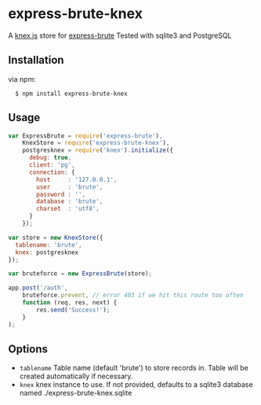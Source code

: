 express-brute-knex
===================
A [knex.js](http://knexjs.org/) store for [express-brute](https://github.com/AdamPflug/express-brute)
Tested with sqlite3 and PostgreSQL

Installation
------------
  via npm:

      $ npm install express-brute-knex

Usage
-----
``` js
var ExpressBrute = require('express-brute'),
    KnexStore = require('express-brute-knex'),
    postgresknex = require('knex').initialize({
      debug: true,
      client: 'pg',
      connection: {
        host     : '127.0.0.1',
        user     : 'brute',
        password : '',
        database : 'brute',
        charset  : 'utf8',
      }
    });

var store = new KnexStore({
  tablename: 'brute',
  knex: postgresknex
});

var bruteforce = new ExpressBrute(store);

app.post('/auth',
	bruteforce.prevent, // error 403 if we hit this route too often
	function (req, res, next) {
		res.send('Success!');
	}
);
```

Options
-------
- `tablename`         Table name (default 'brute') to store records in. Table will be created automatically if necessary.
- `knex`              knex instance to use. If not provided, defaults to a sqlite3 database named ./express-brute-knex.sqlite

